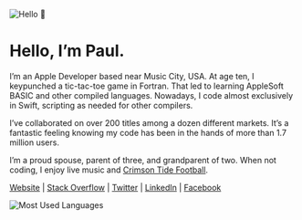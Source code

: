 ![Hello 👋](https://i.imgur.com/gg8w1dM.png)

Hello, I’m Paul.
===

I’m an Apple Developer based near Music City, USA. At age ten, I keypunched a tic-tac-toe game in Fortran. That led to learning AppleSoft BASIC and other compiled languages. Nowadays, I code almost exclusively in Swift, scripting as needed for other compilers.

I’ve collaborated on over 200 titles among a dozen different markets. It’s a fantastic feeling knowing my code has been in the hands of more than 1.7 million users.

I’m a proud spouse, parent of three, and grandparent of two. When not coding, I enjoy live music and [Crimson Tide Football](https://en.wikipedia.org/wiki/Alabama_Crimson_Tide_football?param1=value1?target=_blank).

[Website](https://adams.io?param1=value1?target=_blank) | 
[Stack Overflow](https://stackoverflow.com/cv?param1=value1?target=_blank) |
[Twitter](https://www.twitter.com/pkadams67?param1=value1?target=_blank) | 
[LinkedIn](https://www.linkedin.com/in/pkadams67?param1=value1?target=_blank) |
[Facebook](http://facebook.com/pkadams67?param1=value1?target=_blank)

![Most Used Languages](https://github-readme-stats.vercel.app/api/top-langs/?username=pkadams67&layout=compact)

